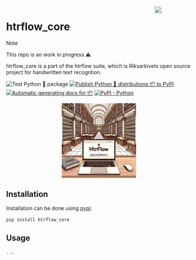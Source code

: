 

<img src="images/riks.png" width="20%" height="20%" align="right" />

# **htrflow_core**

> [!NOTE]  
> This repo is an work in progress ⚠️

htrflow_core is a part of the htrflow suite, which is Riksarkivets open source project for handwritten text recogntion.

![Test Python 🐍 package ](https://github.com/Swedish-National-Archives-AI-lab/htrflow_core/actions/workflows/tests.yml/badge.svg)
[![Publish Python 🐍 distributions 📦 to PyPI](https://github.com/Swedish-National-Archives-AI-lab/htrflow_core/actions/workflows/release.yml/badge.svg)](https://github.com/Riksarkivet/htrflow/actions/workflows/release.yml)
[![Automatic generating docs for 📦](https://github.com/Swedish-National-Archives-AI-lab/htrflow_core/actions/workflows/docs.yml/badge.svg)](https://github.com/Riksarkivet/htrflow/actions/workflows/docs.yml)
[![PyPI - Python](https://img.shields.io/badge/python-3.10%20-blue.svg)](https://pypi.org/project/htrflow/)

<p align="center">
  <img src="https://github.com/Borg93/htr_gradio_file_placeholder/blob/main/htrflow_background_dalle3.png?raw=true" alt="HTRFLOW Image" width=40%>
</p>



## **Installation**

Installation can be done using [pypi](https://pypi.org/project/htrflow/):

```
pip install htrflow_core
```

## **Usage**

```
...

```
